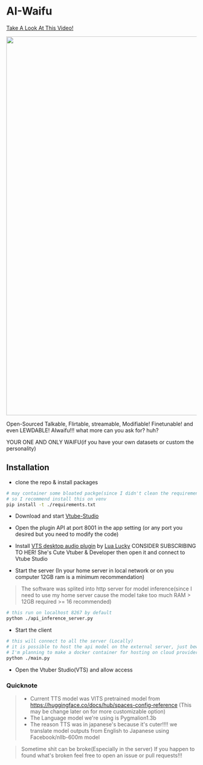 # AI-Waifu
[Take A Look At This Video!](https://www.youtube.com/watch?v=Up4lwhPO8m0)


<img src="https://raw.githubusercontent.com/HRNPH/AIwaifu/master/image/preview.png?token=GHSAT0AAAAAAB74UPIAD3RV6AIYRZB6PI7AZA5RQ2Q" width="1000">

Open-Sourced Talkable, Flirtable, streamable, Modifiable! Finetunable! and even LEWDABLE! AIwaifu!!! what more can you ask for? huh?


YOUR ONE AND ONLY WAIFU(if you have your own datasets or custom the personality)

## Installation
- clone the repo & install packages
```bash
# may container some bloated packge(since I didn't clean the requirements YET)
# so I recommend install this on venv
pip install -t ./requirements.txt
```
- Download and start [Vtube-Studio](https://store.steampowered.com/app/1325860/VTube_Studio/)
- Open the plugin API at port 8001 in the app setting (or any port you desired but you need to modify the code) 
- Install [VTS desktop audio plugin](https://www.youtube.com/watch?v=IiZ0JrGd6BQ&t=11s) by [Lua Lucky](https://www.youtube.com/watch?v=IiZ0JrGd6BQ&t=11s) CONSIDER SUBSCRIBING TO HER! She's Cute Vtuber & Developer then open it and connect to Vtube Studio


- Start the server (In your home server in local network or on you computer 12GB ram is a minimum recommendation)
> The software was splited into http server for model inference(since I need to use my home server cause the model take too much RAM > 12GB required >= 16 recommended)
```bash
# this run on localhost 8267 by default
python ./api_inference_server.py
```

- Start the client
```bash
# this will connect to all the server (Locally)
# it is possible to host the api model on the external server, just beware of security issue
# I'm planning to make a docker container for hosting on cloud provider for inference, but not soon
python ./main.py
```
- Open the Vtuber Studio(VTS) and allow access

### Quicknote
> - Current TTS model was VITS pretrained model from
> https://huggingface.co/docs/hub/spaces-config-reference
> (This may be change later on for more customizable option)
> - The Language model we're using is Pygmalion1.3b
> - The reason TTS was in japanese's because it's cuter!!!! we translate model outputs from English to Japanese using Facebook/nllb-600m model


> Sometime shit can be broke(Especially in the server)
> If you happen to found what's broken feel free to open an issue or pull requests!!!
